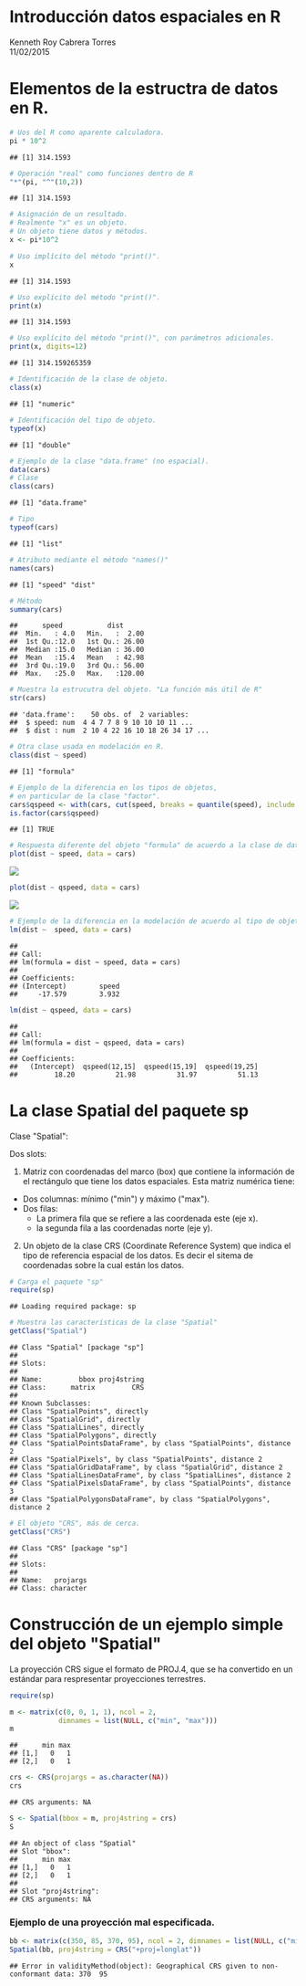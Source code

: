 # Introducción datos espaciales en R
Kenneth Roy Cabrera Torres  
11/02/2015  

# Elementos de la estructra de datos en R.


```r
# Uos del R como aparente calculadora.
pi * 10^2
```

```
## [1] 314.1593
```

```r
# Operación "real" como funciones dentro de R
"*"(pi, "^"(10,2))
```

```
## [1] 314.1593
```

```r
# Asignación de un resultado. 
# Realmente "x" es un objeto.
# Un objeto tiene datos y métodos.
x <- pi*10^2

# Uso implícito del método "print()".
x
```

```
## [1] 314.1593
```

```r
# Uso explícito del método "print()".
print(x)
```

```
## [1] 314.1593
```

```r
# Uso explícito del método "print()", con parámetros adicionales.
print(x, digits=12)
```

```
## [1] 314.159265359
```

```r
# Identificación de la clase de objeto.
class(x)
```

```
## [1] "numeric"
```

```r
# Identificación del tipo de objeto.
typeof(x)
```

```
## [1] "double"
```

```r
# Ejemplo de la clase "data.frame" (no espacial).
data(cars)
# Clase
class(cars)
```

```
## [1] "data.frame"
```

```r
# Tipo
typeof(cars)
```

```
## [1] "list"
```

```r
# Atributo mediante el método "names()"
names(cars)
```

```
## [1] "speed" "dist"
```

```r
# Método
summary(cars)
```

```
##      speed           dist       
##  Min.   : 4.0   Min.   :  2.00  
##  1st Qu.:12.0   1st Qu.: 26.00  
##  Median :15.0   Median : 36.00  
##  Mean   :15.4   Mean   : 42.98  
##  3rd Qu.:19.0   3rd Qu.: 56.00  
##  Max.   :25.0   Max.   :120.00
```

```r
# Muestra la estrucutra del objeto. "La función más útil de R"
str(cars)
```

```
## 'data.frame':	50 obs. of  2 variables:
##  $ speed: num  4 4 7 7 8 9 10 10 10 11 ...
##  $ dist : num  2 10 4 22 16 10 18 26 34 17 ...
```

```r
# Otra clase usada en modelación en R.
class(dist ~ speed)
```

```
## [1] "formula"
```

```r
# Ejemplo de la diferencia en los tipos de objetos,
# en particular de la clase "factor".
cars$qspeed <- with(cars, cut(speed, breaks = quantile(speed), include.lowest = TRUE))
is.factor(cars$qspeed)
```

```
## [1] TRUE
```

```r
# Respuesta diferente del objeto "formula" de acuerdo a la clase de datos.
plot(dist ~ speed, data = cars)
```

![](intro_espacial_files/figure-html/unnamed-chunk-1-1.png) 

```r
plot(dist ~ qspeed, data = cars)
```

![](intro_espacial_files/figure-html/unnamed-chunk-1-2.png) 

```r
# Ejemplo de la diferencia en la modelación de acuerdo al tipo de objeto
lm(dist ~  speed, data = cars)
```

```
## 
## Call:
## lm(formula = dist ~ speed, data = cars)
## 
## Coefficients:
## (Intercept)        speed  
##     -17.579        3.932
```

```r
lm(dist ~ qspeed, data = cars)
```

```
## 
## Call:
## lm(formula = dist ~ qspeed, data = cars)
## 
## Coefficients:
##   (Intercept)  qspeed(12,15]  qspeed(15,19]  qspeed(19,25]  
##         18.20          21.98          31.97          51.13
```

# La clase **Spatial** del paquete **sp**

Clase "Spatial":

Dos slots:

1. Matriz con coordenadas del marco (box) que contiene la información
de el rectángulo que tiene los datos espaciales.
Esta matriz numérica tiene: 

  - Dos columnas: mínimo ("min") y máximo ("max").
  - Dos filas:
     * La primera fila que se refiere a las coordenada este (eje x).
     * la segunda fila a las coordenadas norte (eje y).

2. Un objeto de la clase CRS (Coordinate Reference System) que indica el tipo de referencia espacial de los datos. Es decir el sitema de coordenadas sobre
la cual están los datos.


```r
# Carga el paquete "sp"
require(sp)
```

```
## Loading required package: sp
```

```r
# Muestra las características de la clase "Spatial"
getClass("Spatial")
```

```
## Class "Spatial" [package "sp"]
## 
## Slots:
##                               
## Name:         bbox proj4string
## Class:      matrix         CRS
## 
## Known Subclasses: 
## Class "SpatialPoints", directly
## Class "SpatialGrid", directly
## Class "SpatialLines", directly
## Class "SpatialPolygons", directly
## Class "SpatialPointsDataFrame", by class "SpatialPoints", distance 2
## Class "SpatialPixels", by class "SpatialPoints", distance 2
## Class "SpatialGridDataFrame", by class "SpatialGrid", distance 2
## Class "SpatialLinesDataFrame", by class "SpatialLines", distance 2
## Class "SpatialPixelsDataFrame", by class "SpatialPoints", distance 3
## Class "SpatialPolygonsDataFrame", by class "SpatialPolygons", distance 2
```

```r
# El objeto "CRS", más de cerca. 
getClass("CRS")
```

```
## Class "CRS" [package "sp"]
## 
## Slots:
##                 
## Name:   projargs
## Class: character
```

# Construcción de un ejemplo simple del objeto "Spatial"

La proyección CRS sigue el formato de PROJ.4, que se ha convertido en un estándar para respresentar proyecciones terrestres.


```r
require(sp)

m <- matrix(c(0, 0, 1, 1), ncol = 2,
            dimnames = list(NULL, c("min", "max")))
m
```

```
##      min max
## [1,]   0   1
## [2,]   0   1
```

```r
crs <- CRS(projargs = as.character(NA))
crs
```

```
## CRS arguments: NA
```

```r
S <- Spatial(bbox = m, proj4string = crs)
S
```

```
## An object of class "Spatial"
## Slot "bbox":
##      min max
## [1,]   0   1
## [2,]   0   1
## 
## Slot "proj4string":
## CRS arguments: NA
```

### Ejemplo de una proyección mal especificada.


```r
bb <- matrix(c(350, 85, 370, 95), ncol = 2, dimnames = list(NULL, c("min","max")))
Spatial(bb, proj4string = CRS("+proj=longlat"))
```

```
## Error in validityMethod(object): Geographical CRS given to non-conformant data: 370  95
```


